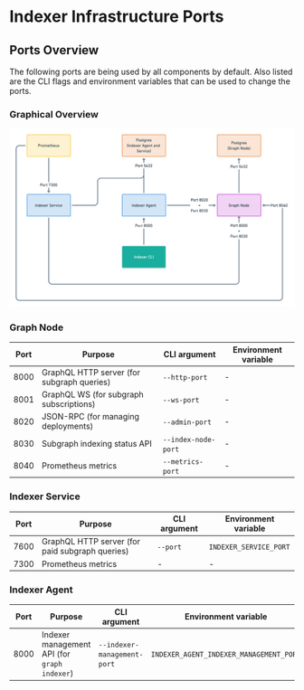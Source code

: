 # Indexer Infrastructure Ports

## Ports Overview

The following ports are being used by all components by default. Also listed are
the CLI flags and environment variables that can be used to change the ports.

### Graphical Overview

![Ports](../files/ports.png)

### Graph Node

| Port | Purpose                                    | CLI argument        | Environment variable |
| ---- | ------------------------------------------ | ------------------- | -------------------- |
| 8000 | GraphQL HTTP server (for subgraph queries) | `--http-port`       | -                    |
| 8001 | GraphQL WS (for subgraph subscriptions)    | `--ws-port`         | -                    |
| 8020 | JSON-RPC (for managing deployments)        | `--admin-port`      | -                    |
| 8030 | Subgraph indexing status API               | `--index-node-port` | -                    |
| 8040 | Prometheus metrics                         | `--metrics-port`    | -                    |

### Indexer Service

| Port | Purpose                                         | CLI argument | Environment variable   |
| ---- | ----------------------------------------------- | ------------ | ---------------------- |
| 7600 | GraphQL HTTP server (for paid subgraph queries) | `--port`     | `INDEXER_SERVICE_PORT` |
| 7300 | Prometheus metrics                              | -            | -                      |

### Indexer Agent

| Port | Purpose                                      | CLI argument                | Environment variable                    |
| ---- | -------------------------------------------- | --------------------------- | --------------------------------------- |
| 8000 | Indexer management API (for `graph indexer`) | `--indexer-management-port` | `INDEXER_AGENT_INDEXER_MANAGEMENT_PORT` |